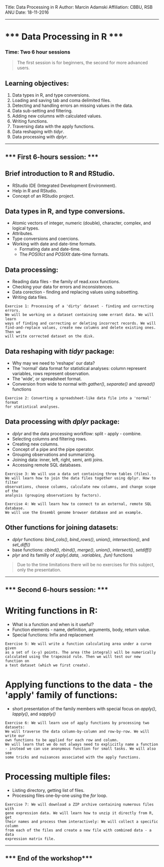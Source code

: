 Title: Data Processing in R
Author: Marcin Adamski
Affiliation: CBBU, RSB ANU
Date: 18-11-2016

---
# *** Data Processing in R ***

### Time: Two 6 hour sessions
> The first session is for beginners, the second for more advanced users.

## Learning objectives:
1. Data types in R, and type conversions.
2. Loading and saving tab and coma delimited files.
3. Detecting and handling errors an missing values in the data.
4. Data sub-setting and filtering.
5. Adding new columns with calculated values.
6. Writing functions.
7. Traversing data with the apply functions.
8. Data reshaping with _tidyr_.
9. Data processing with _dplyr_.

---
*** First 6-hours session: ***
---

## Brief introduction to R and RStudio.
 - RStudio IDE (Integrated Development Environment).
 - Help in R and RStudio.
 - Concept of an RStudio project.

## Data types in R, and type conversions.
 - Atomic vectors of integer, numeric (double), character, complex, and logical types.
 - Attributes.
 - Type conversions and coercions.
 - Working with date and date-time formats.
   - Formating date and date-time.
   - The _POSIXct_ and _POSIXlt_ date-time formats.
   
## Data processing:
 - Reading data files - the family of read.xxxx functions.
 - Checking your data for errors and inconsistences.
 - Data corection - finding and replacing values using subsetting.
 - Writing data files.

```
Exercise 1: Processing of a 'dirty' dataset - finding and correcting errors. 
We will be working on a dataset containing some errant data. We will learn 
ways of finding and correcting or deleting incorrect records. We will 
find-and-replace values, create new columns and delete existing ones. Then we 
will write corrected dataset on the disk.
```

## Data reshaping with _tidyr_ package:
 - Why may we need to 'reshape' our data?
 - The 'normal' data format for statistical analyses: column represent variables, rows represent observation.
 - The 'wide', or spreadsheet format.
 - Conversion from wide to normal with _gather()_, _separate()_ and _spread()_ functions

```
Exercise 2: Converting a spreadsheet-like data file into a 'normal' format 
for statistical analyses.
```

## Data processing with _dplyr_ package:
  - _dplyr_ and the data processing workflow: split - apply - combine.
  - Selecting columns and filtering rows.
  - Creating new columns.
  - Concept of a pipe and the pipe operator.
  - Grouping observations and summarizing.
  - Joining data: inner, left, right, semi, anti joins.
  - Accessing remote SQL databases.

```
Exercise 3: We will use a data set containing three tables (files). 
We will learn how to join the data files together using dplyr. How to filter 
observations, choose columns, calculate new columns, and change scope of the 
analysis (grouping observations by factors).
```

```
Exercise 4: We will learn how to connect to an external, remote SQL database.
We will use the Ensembl genome browser database and an example.
```

## Other functions for joining datasets:
 - _dplyr_ functions: _bind_cols()_, _bind_rows()_, _union()_, _intersection()_, and _set_diff()_
 - base functions: _cbind()_, _rbind()_, _merge()_, _union()_, _intersect()_, _setdiff()_
 - _plyr_ and its familly of _xxply(.data, .variables, .fun)_ functions

> Due to the time limitations there will be no exercises for this subject, only the presentation.

---
*** Second 6-hours session: ***
---

# Writing functions in R:
 - What is a function and when is it useful?
 - Function elements - name, definition, arguments, body, return value.
 - Special functions: Infix and replacement

```
Exercise 5: We will write a function calculating area under a curve given 
as a set of (x-y) points. The area (the integral) will be numerically 
calculated using the trapezoid rule. Then we will test our new function on 
a test dataset (which we first create).
```

# Applying functions to the data - the 'apply' family of functions:
 - short presentation of the family members with special focus on _apply()_, _lapply()_, and _sapply()_

```
Exercise 6: We will learn use of apply functions by processing two datasets: 
We will traverse the data column-by-column and row-by-row. We will write our 
own functions to be applied for each row and column.
We will learn that we do not always need to explicitly name a function 
- instead we can use anonymous function for small tasks. We will also see 
some tricks and nuisances associated with the apply functions.
```

# Processing multiple files:
 - Listing directory, getting list of files.
 - Processing files one-by-one using the _for_ loop.

```
Exercise 7: We will download a ZIP archive containing numerous files with 
gene expression data. We will learn how to unzip it directly from R, get 
their names and process them interactively: We will collect a specific column 
from each of the files and create a new file with combined data - a data 
expression matrix file.
```
---
*** End of the workshop***
---

